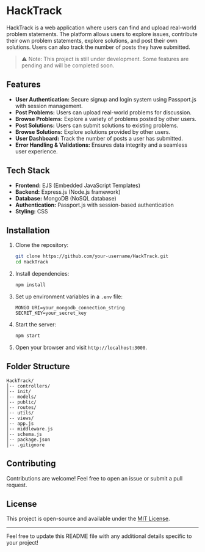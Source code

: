# HackTrack

HackTrack is a web application where users can find and upload real-world problem statements. The platform allows users to explore issues, contribute their own problem statements, explore solutions, and post their own solutions. Users can also track the number of posts they have submitted.

> ⚠️ Note: This project is still under development. Some features are pending and will be completed soon.

## Features

- **User Authentication:** Secure signup and login system using Passport.js with session management.
- **Post Problems:** Users can upload real-world problems for discussion.
- **Browse Problems:** Explore a variety of problems posted by other users.
- **Post Solutions:** Users can submit solutions to existing problems.
- **Browse Solutions:** Explore solutions provided by other users.
- **User Dashboard:** Track the number of posts a user has submitted.
- **Error Handling & Validations:** Ensures data integrity and a seamless user experience.

## Tech Stack

- **Frontend:** EJS (Embedded JavaScript Templates)
- **Backend:** Express.js (Node.js framework)
- **Database:** MongoDB (NoSQL database)
- **Authentication:** Passport.js with session-based authentication
- **Styling:** CSS

## Installation

1. Clone the repository:
   ```sh
   git clone https://github.com/your-username/HackTrack.git
   cd HackTrack
   ```

2. Install dependencies:
   ```sh
   npm install
   ```

3. Set up environment variables in a `.env` file:
   ```
   MONGO_URI=your_mongodb_connection_string
   SECRET_KEY=your_secret_key
   ```

4. Start the server:
   ```sh
   npm start
   ```

5. Open your browser and visit `http://localhost:3000`.

## Folder Structure

```
HackTrack/
│-- controllers/       
│-- init/              
│-- models/            
│-- public/            
│-- routes/            
│-- utils/             
│-- views/             
│-- app.js             
│-- middleware.js      
│-- schema.js          
│-- package.json       
│-- .gitignore   
```

## Contributing

Contributions are welcome! Feel free to open an issue or submit a pull request.

## License

This project is open-source and available under the [MIT License](LICENSE).

---

Feel free to update this README file with any additional details specific to your project!


